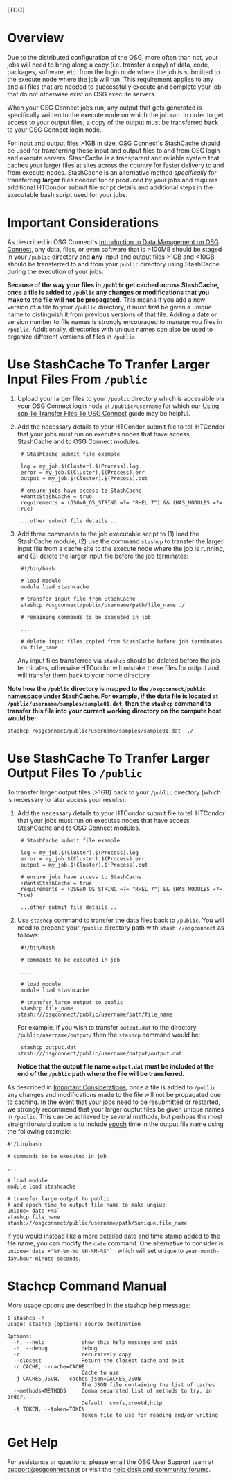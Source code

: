 [title]: - "Transfer Large Input and Output Files >1GB In Size"

[TOC]

# Overview

Due to the distributed configuration of the OSG, more often than not, 
your jobs will need to bring along a copy (i.e. transfer a copy) of 
data, code, packages, software, etc. from the login node where the job 
is submitted to the execute node where the job will run. This requirement 
applies to any and all files that are needed to successfully execute and 
complete your job that do not otherwise exist on OSG execute servers.

When your OSG Connect jobs run, any output that gets generated is specifically 
written to the execute node on which the job ran. In order to get access to your 
output files, a copy of the output must be transferred back to your OSG Connect login node.

For input and output files >1GB in size, OSG Connect's StashCache should 
be used for transferring these input and output files to and from OSG 
login and execute servers. StashCache is a transparent and reliable system 
that caches your larger files at sites across the country for faster delivery to 
and from execute nodes. StashCache is an alternative method *specifically* for 
transferring **larger** files needed for or produced by your jobs and 
requires additional HTCondor submit file script details and additional 
steps in the executable bash script used for your jobs.

# Important Considerations

As described in OSG Connect's [Introduction to Data Management on OSG Connect](https://support.opensciencegrid.org/support/solutions/articles/12000002985), 
any data, files, or even software that is >100MB should be staged in 
your `/public` directory and **any** input and output files >1GB and <10GB 
should be transferred to and from your `public` directory using StashCache 
during the execution of your jobs.

**Because of the way your files in `/public` get cached across StashCache, 
once a file is added to `/public` any changes or modifications that you 
make to the file will not be propagated.** This means if you add a new version 
of a file to your `/public` directory, it must first be given a unique name 
to distinguish it from previous versions of that file. Adding a date or 
version number to file names is strongly encouraged to manage you files in 
`/public`. Additionally, directories with unique names can also be used to 
organize different versions of files in `/public`.

# Use StashCache To Tranfer Larger Input Files From `/public` 

1) Upload your larger files to your `/public` directory 
which is accessible via your OSG Connect login node at `/public/username` 
for which our 
[Using scp To Transfer Files To OSG Connect](https://support.opensciencegrid.org/support/solutions/articles/5000634376) 
guide may be helpful.

2) Add the necessary details to your HTCondor submit file to tell 
HTCondor that your jobs must run on executes nodes that 
have access StashCache and to OSG Connect modules.

		# StashCache submit file example
		
		log = my_job.$(Cluster).$(Process).log
		error = my_job.$(Cluster).$(Process).err
		output = my_job.$(Cluster).$(Process).out

		# ensure jobs have access to StashCache
		+WantsStashCache = true
		requirements = (OSGVO_OS_STRING =?= "RHEL 7") && (HAS_MODULES =?= True)
		
		...other submit file details...

3) Add three commands to the job executable script to (1) load the StashCache 
module, (2) use the command `stashcp` to transfer the larger input file 
from a cache site to the execute node where the job is running, and (3) 
delete the larger input file before the job terminates:

		#!/bin/bash
		
		# load module   
		module load stashcache   
		
		# transfer input file from StashCache
		stashcp /osgconnect/public/username/path/file_name ./   
		
		# remaining commands to be executed in job   
		
		...   
		
		# delete input files copied from StashCache before job terminates   
		rm file_name   

	Any input files transferred via `stashcp` should be deleted before 
	the job terminates, otherwise HTCondor will mistake these files for output 
	and will transfer them back to your home directory.

**Note how the `/public` directory is mapped to the `/osgconnect/public` namespace 
under StashCache. For example, if the data file is located at 
`/public/username/samples/sample01.dat`, then the `stashcp` command to 
transfer this file into your current working directory on the compute host would be:**

	stashcp /osgconnect/public/username/samples/sample01.dat  ./

# Use StashCache To Tranfer Larger Output Files To `/public`

To transfer larger output files (>1GB) back to your `/public` directory (which 
is necessary to later access your results):

1) Add the necessary details to your HTCondor submit file to tell 
HTCondor that your jobs must run on executes nodes that 
have access StashCache and to OSG Connect modules.

		# StashCache submit file example
		
		log = my_job.$(Cluster).$(Process).log
		error = my_job.$(Cluster).$(Process).err
		output = my_job.$(Cluster).$(Process).out
		
		# ensure jobs have access to StashCache
		+WantsStashCache = true
		requirements = (OSGVO_OS_STRING =?= "RHEL 7") && (HAS_MODULES =?= True)
		
		...other submit file details...

2) Use `stashcp` command to transfer the data files back to `/public`. You will 
need to prepend your `/public` directory path with `stash://osgconnect` as follows:

		#!/bin/bash
	
		# commands to be executed in job   
		
		...   
		
		# load module   
		module load stashcache   
		
		# transfer large output to public
		stashcp file_name stash:///osgconnect/public/username/path/file_name

	For example, if you wish to transfer `output.dat` to the directory 
	`/public/username/output/` then the `stashcp` command would be:

		stashcp output.dat stash:///osgconnect/public/username/output/output.dat

	**Notice that the output file name `output.dat` must be included at the end of the 
	`/public` path where the file will be transferred.**

As described in [Important Considerations](#important-considerations), 
once a file is added to `/public` any changes and modifications made 
to the file will not be propagated due to caching. In the event that your 
jobs need to be resubmitted or restarted, we strongly recommend that your 
larger ouptut files be given unique names in `/public`. This can be achieved 
by several methods, but perhpas the most straightforward option is to include 
[epoch](https://en.wikipedia.org/wiki/Unix_time) time in the output file name 
using the following example:

	#!/bin/bash
	
	# commands to be executed in job   
		
	...   
	
	# load module   
	module load stashcache   
	
	# transfer large output to public
	# add epoch time to output file name to make unqiue
	unique=`date +%s`
	stashcp file_name stash:///osgconnect/public/username/path/$unique.file_name
	
If you would instead like a more detailed date and time stamp added to the 
file name, you can modify the `date` command. One alternative to consider is 
``unique=`date +"%Y-%m-%d.%H-%M-%S"` `` which will set `unique` to 
`year-month-day.hour-minute-seconds`.

# Stachcp Command Manual

More usage options are described in the stashcp help message:

	$ stashcp -h
	Usage: stashcp [options] source destination

	Options:
	  -h, --help            show this help message and exit
	  -d, --debug           debug
	  -r                    recursively copy
	  --closest             Return the closest cache and exit
	  -c CACHE, --cache=CACHE
							Cache to use
	  -j CACHES_JSON, --caches-json=CACHES_JSON
							The JSON file containing the list of caches
	  --methods=METHODS     Comma separated list of methods to try, in order.
							Default: cvmfs,xrootd,http
	  -t TOKEN, --token=TOKEN
							Token file to use for reading and/or writing

# Get Help

For assistance or questions, please email the OSG User Support team 
at [support@osgconnect.net](mailto:support@osgconnect.net) or visit 
the [help desk and community forums](http://support.opensciencegrid.org).
